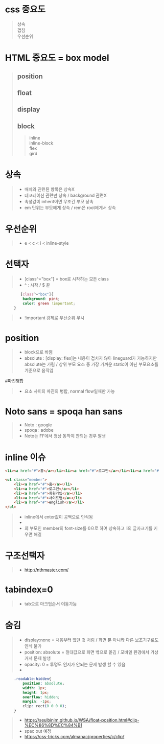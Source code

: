 # css 중요도
> 상속
> <br> 겹침
> <br> 우선순위

# HTML 중요도 = box model
> ## position
> ## float
> ## display
> ##  block
>> inline
>> <br> inline-block
>> <br> flex
>> <br> gird


# 상속
> - 배치와 관련된 항목은 상속X
> - 데코레이션 관련만 상속 / background 관련X
> - 속성값이 inherit이면 무조건 부모 상속
> - em 단위는 부모에게 상속 / rem은 root에게서 상속
 
# 우선순위
>  - e < c < i < inline-style 

# 선택자
> - [class^="box"] = box로 시작하는 모든 class
> - ^ : 시작 / $ 끝
```css
       [class^="box"]{
        background: pink;
        color: green !important;
    }
```
> - !important 강제로 우선순위 무시

# position
> - block으로 바뀜
> - absolute : [display: flex]는 내용이 겹치지 않아 lineguard가 가능하지만 absolute는 가림 / 상위 부모 요소 중 가장 가까운 static이 아닌 부모요소를 기준으로 움직임

#마진병합
> - 요소 사이의 마진의 병합, normal flow일때만 가능

# Noto sans = spoqa han sans
> - Noto : google
> - spoqa : adobe
> - Noto는 FF에서 정상 동작이 안되는 경우 발생                                                                

# inline 이슈
```html
<li><a href="#">홈</a></li><li><a href="#">로그인</a></li><li><a href="#">회원가입</a></li><li><a href="#">사이트맵</a></li><li><a href="#">english</a></li>
```

```html
<ul class="member">
    <li><a href="#">홈</a></li>
    <li><a href="#">로그인</a></li>
    <li><a href="#">회원가입</a></li>
    <li><a href="#">사이트맵</a></li>
    <li><a href="#">english</a></li>
</ul>
```
> - inline에서 enter값이 공백으로 인식됨
> - <li>의 부모인 member의 font-size를 0으로 하여 상속하고 li의 글자크기를 키우면 해결

# 구조선택자
> - http://nthmaster.com/

# tabindex=0
> - tab으로 마크업순서 이동가능

# 숨김
> - display:none = 처음부터 없던 것 처럼 / 화면 뿐 아니라 다른 보조기구로도 인식 불가
> - position: absolute = 절대값으로 화면 밖으로 옮김 / 모바일 환경에서 가상커서 문제 발생
> - opacity: 0 = 투명도 인지가 안되는 문제 발생 할 수 있음
> - 
```css
    .readable-hidden{
        position: absolute;
        width: 1px;
        height: 1px;
        overflow: hidden;
        margin: -1px;
        clip: rect(0 0 0 0);
    }
```
> - https://seulbinim.github.io/WSA/float-position.html#clip-%EC%86%8D%EC%84%B1
> - spac out 예정
> - https://css-tricks.com/almanac/properties/c/clip/
 
 
